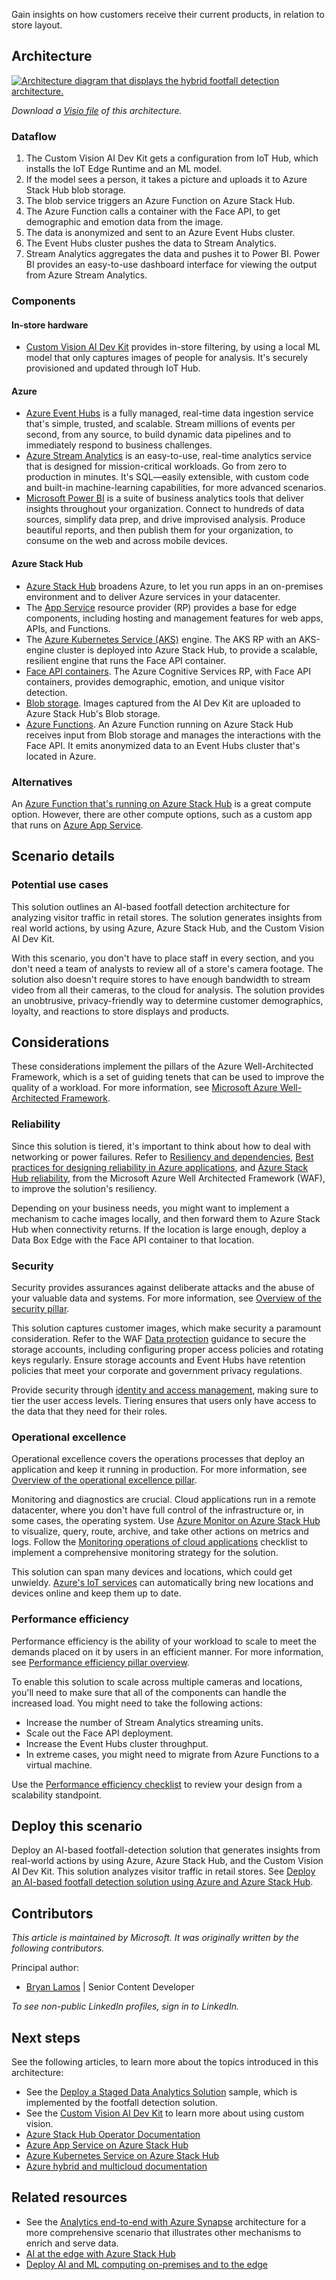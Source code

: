 Gain insights on how customers receive their current products, in relation to store layout. 

## Architecture

[ ![Architecture diagram that displays the hybrid footfall detection architecture.](../media/hybrid-footfall-detection.svg)](../media/hybrid-footfall-detection.svg#lightbox)

_Download a [Visio file](https://arch-center.azureedge.net/hybrid-footfall-detection.vsdx) of this architecture._

### Dataflow

1. The Custom Vision AI Dev Kit gets a configuration from IoT Hub, which installs the IoT Edge Runtime and an ML model.
1. If the model sees a person, it takes a picture and uploads it to Azure Stack Hub blob storage.
1. The blob service triggers an Azure Function on Azure Stack Hub.
1. The Azure Function calls a container with the Face API, to get demographic and emotion data from the image.
1. The data is anonymized and sent to an Azure Event Hubs cluster.
1. The Event Hubs cluster pushes the data to Stream Analytics.
1. Stream Analytics aggregates the data and pushes it to Power BI. Power BI provides an easy-to-use dashboard interface for viewing the output from Azure Stream Analytics.

### Components

#### In-store hardware

* [Custom Vision AI Dev Kit](https://azure.github.io/Vision-AI-DevKit-Pages) provides in-store filtering, by using a local ML model that only captures images of people for analysis. It's securely provisioned and updated through IoT Hub.

#### Azure

* [Azure Event Hubs](https://azure.microsoft.com/services/event-hubs) is a fully managed, real-time data ingestion service that's simple, trusted, and scalable. Stream millions of events per second, from any source, to build dynamic data pipelines and to immediately respond to business challenges.
* [Azure Stream Analytics](https://azure.microsoft.com/services/stream-analytics) is an easy-to-use, real-time analytics service that is designed for mission-critical workloads. Go from zero to production in minutes. It's SQL—easily extensible, with custom code and built-in machine-learning capabilities, for more advanced scenarios.
* [Microsoft Power BI](https://powerbi.microsoft.com) is a suite of business analytics tools that deliver insights throughout your organization. Connect to hundreds of data sources, simplify data prep, and drive improvised analysis. Produce beautiful reports, and then publish them for your organization, to consume on the web and across mobile devices.

#### Azure Stack Hub

* [Azure Stack Hub](https://azure.microsoft.com/products/azure-stack/hub) broadens Azure, to let you run apps in an on-premises environment and to deliver Azure services in your datacenter.
* The [App Service](/azure/well-architected/service-guides/app-service-web-apps) resource provider (RP) provides a base for edge components, including hosting and management features for web apps, APIs, and Functions.
* The [Azure Kubernetes Service (AKS)](https://azure.microsoft.com/services/kubernetes-service) engine. The AKS RP with an AKS-engine cluster is deployed into Azure Stack Hub, to provide a scalable, resilient engine that runs the Face API container.
* [Face API containers](https://azure.microsoft.com/pricing/details/cognitive-services/face-api/). The Azure Cognitive Services RP, with Face API containers, provides demographic, emotion, and unique visitor detection.
* [Blob storage](https://azure.microsoft.com/services/storage/blobs). Images captured from the AI Dev Kit are uploaded to Azure Stack Hub's Blob storage.
* [Azure Functions](https://azure.microsoft.com/services/functions). An Azure Function running on Azure Stack Hub receives input from Blob storage and manages the interactions with the Face API. It emits anonymized data to an Event Hubs cluster that's located in Azure.

### Alternatives

An [Azure Function that's running on Azure Stack Hub](/azure-stack/operator/azure-stack-app-service-overview) is a great compute option. However, there are other compute options, such as a custom app that runs on [Azure App Service](/azure-stack/operator/azure-stack-app-service-deploy).

## Scenario details

### Potential use cases

This solution outlines an AI-based footfall detection architecture for analyzing visitor traffic in retail stores. The solution generates insights from real world actions, by using Azure, Azure Stack Hub, and the Custom Vision AI Dev Kit.

With this scenario, you don't have to place staff in every section, and you don't need a team of analysts to review all of a store's camera footage. The solution also doesn't require stores to have enough bandwidth to stream video from all their cameras, to the cloud for analysis. The solution provides an unobtrusive, privacy-friendly way to determine customer demographics, loyalty, and reactions to store displays and products.

## Considerations

These considerations implement the pillars of the Azure Well-Architected Framework, which is a set of guiding tenets that can be used to improve the quality of a workload. For more information, see [Microsoft Azure Well-Architected Framework](/azure/architecture/framework).

### Reliability

Since this solution is tiered, it's important to think about how to deal with networking or power failures. Refer to [Resiliency and dependencies](/azure/architecture/framework/resiliency/design-resiliency), [Best practices for designing reliability in Azure applications](/azure/architecture/framework/resiliency/design-best-practices), and [Azure Stack Hub reliability](/azure/architecture/framework/services/hybrid/azure-stack-hub/reliability), from the Microsoft Azure Well Architected Framework (WAF), to improve the solution's resiliency.

Depending on your business needs, you might want to implement a mechanism to cache images locally, and then forward them to Azure Stack Hub when connectivity returns. If the location is large enough, deploy a Data Box Edge with the Face API container to that location.

### Security

Security provides assurances against deliberate attacks and the abuse of your valuable data and systems. For more information, see [Overview of the security pillar](/azure/architecture/framework/security/overview).

This solution captures customer images, which make security a paramount consideration. Refer to the WAF [Data protection](/azure/architecture/framework/security/design-storage) guidance to secure the storage accounts, including configuring proper access policies and rotating keys regularly. Ensure storage accounts and Event Hubs have retention policies that meet your corporate and government privacy regulations.

Provide security through [identity and access management](/azure/architecture/framework/security/design-identity), making sure to tier the user access levels. Tiering ensures that users only have access to the data that they need for their roles.

### Operational excellence

Operational excellence covers the operations processes that deploy an application and keep it running in production. For more information, see [Overview of the operational excellence pillar](/azure/architecture/framework/devops/overview).

Monitoring and diagnostics are crucial. Cloud applications run in a remote datacenter, where you don't have full control of the infrastructure or, in some cases, the operating system. Use [Azure Monitor on Azure Stack Hub](/azure-stack/user/azure-stack-metrics-azure-data) to visualize, query, route, archive, and take other actions on metrics and logs. Follow the [Monitoring operations of cloud applications](/azure/architecture/framework/devops/checklist) checklist to implement a comprehensive monitoring strategy for the solution.

This solution can span many devices and locations, which could get unwieldy. [Azure's IoT services](/azure/iot-fundamentals) can automatically bring new locations and devices online and keep them up to date.

### Performance efficiency

Performance efficiency is the ability of your workload to scale to meet the demands placed on it by users in an efficient manner. For more information, see [Performance efficiency pillar overview](/azure/architecture/framework/scalability/overview).

To enable this solution to scale across multiple cameras and locations, you'll need to make sure that all of the components can handle the increased load. You might need to take the following actions:

* Increase the number of Stream Analytics streaming units.
* Scale out the Face API deployment.
* Increase the Event Hubs cluster throughput.
* In extreme cases, you might need to migrate from Azure Functions to a virtual machine.

Use the [Performance efficiency checklist](/azure/architecture/framework/scalability/performance-efficiency) to review your design from a scalability standpoint.

## Deploy this scenario

Deploy an AI-based footfall-detection solution that generates insights from real-world actions by using Azure, Azure Stack Hub, and the Custom Vision AI Dev Kit. This solution analyzes visitor traffic in retail stores. See [Deploy an AI-based footfall detection solution using Azure and Azure Stack Hub](/azure/architecture/hybrid/deployments/solution-deployment-guide-retail-footfall-detection).

## Contributors

_This article is maintained by Microsoft. It was originally written by the following contributors._

Principal author:

* [Bryan Lamos](https://www.linkedin.com/in/bryanlamos) | Senior Content Developer

_To see non-public LinkedIn profiles, sign in to LinkedIn._

## Next steps

See the following articles, to learn more about the topics introduced in this architecture:

* See the [Deploy a Staged Data Analytics Solution](https://aka.ms/tiereddatadeploy) sample, which is implemented by the footfall detection solution.
* See the [Custom Vision AI Dev Kit](https://azure.github.io/Vision-AI-DevKit-Pages) to learn more about using custom vision.
* [Azure Stack Hub Operator Documentation](/azure-stack/operator)
* [Azure App Service on Azure Stack Hub](/azure-stack/operator/azure-stack-app-service-overview)
* [Azure Kubernetes Service on Azure Stack Hub](/azure-stack/operator/aks-add-on)
* [Azure hybrid and multicloud documentation](/hybrid)

## Related resources

* See the [Analytics end-to-end with Azure Synapse](/azure/architecture/example-scenario/dataplate2e/data-platform-end-to-end) architecture for a more comprehensive scenario that illustrates other mechanisms to enrich and serve data.
* [AI at the edge with Azure Stack Hub](./ai-at-the-edge.yml)
* [Deploy AI and ML computing on-premises and to the edge](../../ai-ml/idea/deploy-ai-ml-azure-stack-edge.yml)
